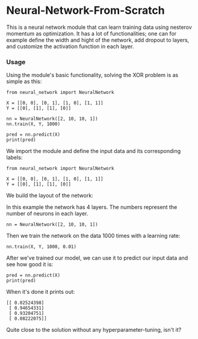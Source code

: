 # Neural-Network-From-Scratch
This is a neural network module that can learn training data using nesterov momentum as optimization. It has a lot of functionalities; one can for example define the width and hight of the network, add dropout to layers, and customize the activation function in each layer.

### Usage
Using the module's basic functionality, solving the XOR problem is as simple as this:
```
from neural_network import NeuralNetwork

X = [[0, 0], [0, 1], [1, 0], [1, 1]]
Y = [[0], [1], [1], [0]]

nn = NeuralNetwork([2, 10, 10, 1])
nn.train(X, Y, 1000)

pred = nn.predict(X)
print(pred)
```
We import the module and define the input data and its corresponding labels:
```
from neural_network import NeuralNetwork

X = [[0, 0], [0, 1], [1, 0], [1, 1]]
Y = [[0], [1], [1], [0]]
```
We build the layout of the network:

In this example the network has 4 layers. The numbers represent the number of neurons in each layer.
```
nn = NeuralNetwork([2, 10, 10, 1])
```
Then we train the network on the data 1000 times with a learning rate:
```
nn.train(X, Y, 1000, 0.01)
```
After we've trained our model, we can use it to predict our input data and see how good it is:
```
pred = nn.predict(X)
print(pred)
```
When it's done it prints out:
```
[[ 0.02524398]
 [ 0.94654331]
 [ 0.93204751]
 [ 0.08222075]]
```
Quite close to the solution without any hyperparameter-tuning, isn't it?
